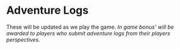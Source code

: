 # Adventure Logs

These will be updated as we play the game.
*In game bonus' will be awarded to players who submit adventure logs from their players perspectives.*

